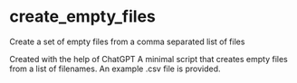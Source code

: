 # create_empty_files
Create a set of empty files from a comma separated list of files

Created with the help of ChatGPT
A minimal script that creates empty files from a list of filenames. An example .csv file is provided.
